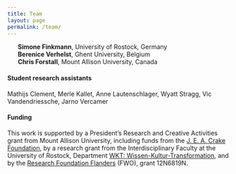 ```yaml
---
title: Team
layout: page
permalink: /team/
---
```


<ul style="list-style-type: none">
  <li><strong>Simone Finkmann</strong>, University of Rostock, Germany</li>
  <li><strong>Berenice Verhelst</strong>, Ghent University, Belgium</li>
  <li><strong>Chris Forstall</strong>, Mount Allison University, Canada</li>
</ul>

<h4>Student research assistants</h4>

<p>Mathijs Clement, Merle Kallet, Anne Lautenschlager, Wyatt Stragg, Vic Vandendriessche, Jarno Vercamer</p>

<h4>Funding</h4>

This work is supported by a President’s Research and Creative Activities grant from Mount Allison University, including funds from the [J. E. A. Crake Foundation](http://jeacrakefoundation.org/), by a research grant from the Interdisciplinary Faculty at the University of Rostock, Department [WKT: Wissen-Kultur-Transformation](https://www.inf.uni-rostock.de/wkt/), and by the  [Research Foundation Flanders](https://www.fwo.be) (FWO), grant 12N6819N. 